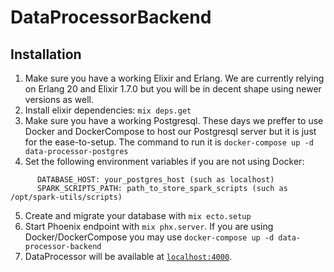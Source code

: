 # DataProcessorBackend

## Installation

1. Make sure you have a working Elixir and Erlang. We are currently relying on
Erlang 20 and Elixir 1.7.0 but you will be in decent shape using newer
versions as well.
2. Install elixir dependencies: `mix deps.get`
3. Make sure you have a working Postgresql. These days we preffer to use Docker
and DockerCompose to host our Postgresql server but it is just for the
ease-to-setup. The command to run it is `docker-compose up -d data-processor-postgres`
4. Set the following environment variables if you are not using Docker:
```
      DATABASE_HOST: your_postgres_host (such as localhost)
      SPARK_SCRIPTS_PATH: path_to_store_spark_scripts (such as /opt/spark-utils/scripts)
```
5. Create and migrate your database with `mix ecto.setup`
6. Start Phoenix endpoint with `mix phx.server`. If you are using Docker/DockerCompose
you may use `docker-compose up -d data-processor-backend`
7. DataProcessor will be available at [`localhost:4000`](http://localhost:4000).
